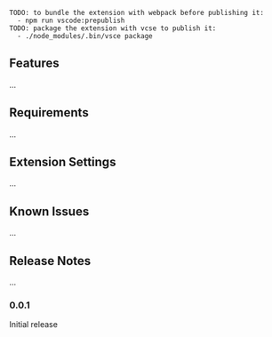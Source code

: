 ```
TODO: to bundle the extension with webpack before publishing it:
  - npm run vscode:prepublish
TODO: package the extension with vcse to publish it:
  - ./node_modules/.bin/vsce package
```

## Features

...

## Requirements

...

## Extension Settings

...

## Known Issues

...

## Release Notes

...

### 0.0.1

Initial release
